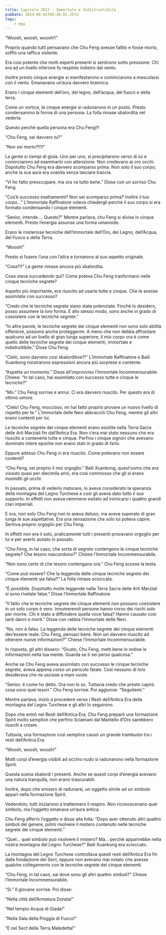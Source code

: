 ```yaml
---
title: Capitolo 2017 - Immortale e Indistruttibile
pubDate: 2024-08-02T09:36:02.257Z
tags:
    - mga
---
```



“Woosh, woosh, woosh!!”

Proprio quando tutti pensavano che Chu Feng avesse fallito e fosse morto, soffiò una raffica violente.

Era così potente che molti esperti presenti si sentirono sotto pressione. Chi era ad un livello inferiore fu respinto indietro dal vento.

Inoltre presto cinque energie si manifestarono e cominciarono a mescolarsi con il vento. Emanavano un’aura davvero tirannica.

Erano i cinque elementi dell’oro, del legno, dell’acqua, del fuoco e della terra.

Come un vortice, le cinque energie si radunarono in un posto. Presto condensarono la forma di una persona. La folla rimase sbalordita nel vederla.

Questo perché quella persona era Chu Feng!!!

“Chu Feng, sei davvero tu?”

“Non sei morto?!!!!”

La gente si riempì di gioia. Uno per uno, si precipitarono verso di lui e cominciarono ad esaminarlo con attenzione. Non credevano ai oro occhi. Dopotutto Chu Feng era davvero scomparso prima. Non solo il suo corpo, anche la sua aura era svanita senza lasciare traccia.

“Vi ho fatto preoccupare, ma ora va tutto bene.” Disse con un sorriso Chu Feng.

“Cos’è successo esattamente? Non sei scomparso prima? Inoltre il tuo corpo…” L’Immortale Raffinatore voleva chiedergli perché il suo corpo si era formato condensando i cinque elementi.

“Senior, intende…. Questo?” Mentre parlava, chu Feng si divise in cinque elementi. Presto l’energia assunse una forma umanoide.

Erano le misteriose tecniche dell’Immortale dell’Oro, del Legno, dell’Acqua, del Fuoco e della Terra.

“Woosh!”

Presto si fusero l’una con l’altra e tornarono al suo aspetto originale.

“Cosa?!!” La gente rimase ancora più sbalordita.

Cosa stava succedendo qui? Come poteva Chu Feng trasformarsi nelle cinque tecniche segrete?

Aspetto più importante, era riuscito ad usarle tutte e cinque. Che le avesse assimilate con successo?

“Credo che le tecniche segrete siano state potenziate. Finché lo desidero, posso assumere la loro forma. E allo stesso modo, sono anche in grado di coesistere con le tecniche segrete.”

“In altre parole, le tecniche segrete dei cinque elementi non sono solo abilità offensive, possono anche proteggermi. A meno che non debba affrontare qualcuno ad un livello di gran lunga superiore, il mio corpo ora è come quello delle tecniche segrete dei cinque elementi, immortale e indistruttibile.” Disse Chu Feng.

“Cielo, sono davvero così sbalorditive?!” L’Immortale Raffinatore e Baili Xuankong mostrarono espressioni ancora più sorprese e contente.

“Aspetta un momento.” Disse all’improvviso l’Immortale Incommensurabile. Chiese: “In tal caso, hai assimilato con successo tutte e cinque le tecniche?”

“Mn.” Chu Feng sorrise e annuì. Ci era davvero riuscito. Per questo era di ottimo umore.

“Cielo! Chu Feng, moccioso, mi hai fatto proprio provare un nuovo livello di rispetto per te.” L’Immortale delle Nevi abbracciò Chu Feng, mentre gli altri erano contenti per lui.

Le tecniche segrete dei cinque elementi erano esistite nella Terra Sacra delle Arti Marziali fin dall’Antica Era. Non c’era mai stato nessuno che era riuscito a contenerle tutte e cinque. Perfino i cinque signori che avevano dominato intere epoche non erano stati in grado di farlo.

Eppure adesso Chu Feng ci era riuscito. Come potevano non essere contenti?

“Chu Feng, sei proprio il mio orgoglio.” Baili Xuankong, quest’uomo che era vissuto quasi per diecimila anni, era così commosso che gli si erano inumiditi gli occhi.

In passato, prima di vederlo maturare, lo aveva considerato la speranza della montagna del Legno Turchese e così gli aveva dato tutto il suo supporto. In effetti non aveva nemmeno esitato ad inimicarsi i quattro grandi clan imperiali.

E ora, non solo Chu Feng non lo aveva deluso, ma aveva superato di gran lunga le sue aspettative. Era una sensazione che solo lui poteva capire. Sentiva proprio orgoglio per Chu Feng.

In effetti non era il solo, praticamente tutti i presenti provavano orgoglio per lui e per averlo aiutato in passato.

“Chu Feng, in tal caso, che sorta di segreto contengono le cinque tecniche segrete? Che tesoro nascondono?” Chiese l’Immortale Incommensurabile.

“Non sono certo di che tesoro contengano ora.” Chu Feng scosse la testa.

“Come può essere? Che la leggenda delle cinque tecniche segrete dei cinque elementi sia falsa?” La folla rimase scioccata.

“È possibile. Dopotutto molte leggende nalla Terra Sacra delle Arti Marziali si sono rivelate false.” Disse l’Immortale Raffinatore.

“Il fatto che le tecniche segrete dei cinque elementi non possano coesistere in un solo corpo è vero. Innumerevoli persone hanno corso dei rischi solo per morire. Chi è stato a diffondere quella voce falsa? Hanno causato così tanti danni e morti.” Disse con rabbia l’Immortale delle Nevi.

“No, non è falso. La leggenda delle tecniche segrete dei cinque elementi dev’essere reale. Chu Feng, pensaci bene. Non sei davvero riuscito ad ottenere nuove informazioni?” Chiese l’Immortale Incommensurabile.

In risposta, gli altri dissero: “Giusto, Chu Feng, metti bene in ordine le informazioni nella tua mente. Guarda se ti sei perso qualcosa.”

Anche se Chu Feng aveva assimilato con successo le cinque tecniche segrete, aveva appena corso un pericolo fatale. Così nessuno di loro desiderava che ne uscisse a mani vuote.

“Senior, è come ho detto. Ora non lo so. Tuttavia credo che presto capirò cosa sono quei tesori.” Chu Feng sorrise. Poi aggiunse: “Seguitemi.”

Mentre parlava, iniziò a procedere verso i Resti dell’Antica Era della montagna del Legno Turchese e gli altri lo seguirono.

Dopo che entrò nei Resti dell’Antica Era, Chu Feng preparò una formazione Spirit molto semplice che perfino Sciamani dal Mantello d’Oro sarebbero riusciti a creare.

Tuttavia, una formazione così semplice causò un grande trambusto tra i resti dell’Antica Era.

“Woosh, woosh, woosh!”

Molti corpi d’energia visibili ad occhio nudo si radunarono nella formazione Spirit.

Questa scena sbalordì i presenti. Anche se questi corpi d’energia avevano una natura tranquilla, non erano trascurabili.

Inoltre, dopo che smisero di radunarsi, un oggetto simile ad un simbolo apparì nella formazione Spirit.

Vedendolo, tutti iniziarono a trattennero il respiro. Non riconoscevano quel simbolo, ma l’oggetto emanava un’aura antica.

Chu Feng afferrò l’oggetto e disse alla folla: “Dopo aver ottenuto altri quattro simboli del genere, potrò risolvere il mistero contenuto nelle tecniche segrete dei cinque elementi.”

“Quel… quel simbolo può risolvere il mistero? Ma… perché apparirebbe nella nostra montagna del Legno Turchese?” Baili Xuankong era scioccato.

La montagna del Legno Turchese controllava questi resti dell’Antica Era fin dalla fondazione del Sect, eppure non avevano mai notato che avesse qualche collegamento con le tecniche segrete dei cinque elementi.

“Chu Feng, in tal caso, sai dove sono gli altri quattro simboli?” Chiese l’Immortale Incommensurabile.

“Sì.” Il giovane sorrise. Poi disse:

“Nella città dell’Armatura Dorata!”

“Nel tempio Acqua di Giada!”

“Nella Sala della Pioggia di Fuoco!”

“E nel Sect della Terra Maledetta!”


